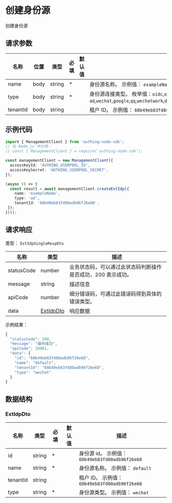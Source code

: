 # 创建身份源

<!--
  警告⚠️：
  不要直接修改该文档，
  https://github.com/Authing/authing-docs-factory
  使用该项目进行生成
-->

创建身份源

## 请求参数

| 名称 | 位置 | 类型 | 必填 | 默认值 | 描述 |
| ---- | --- | ---- | ---- | ---- | ---- |
| name | body | string | \* |  | 身份源名称。 示例值： `exampleName` |
| type | body | string | \* |  | 身份源连接类型。 枚举值：`oidc`,`oauth2`,`saml`,`ldap`,`ad`,`cas`,`azure-ad`,`wechat`,`google`,`qq`,`wechatwork`,`dingtalk`,`weibo`,`github`,`alipay`,`apple`,`baidu`,`lark`,`gitlab`,`twitter`,`facebook`,`slack`,`linkedin`,`yidun`,`qingcloud`,`gitee`,`instagram` |
| tenantId | body | string |  |  | 租户 ID。 示例值： `60b49eb83fd80adb96f26e68` |


## 示例代码

```ts
import { ManagementClient } from 'authing-node-sdk';
// 在 Node.js 中引用：
// const { ManagementClient } = require('authing-node-sdk');

const managementClient = new ManagementClient({
  accessKeyId: 'AUTHING_USERPOOL_ID',
  accessKeySecret: 'AUTHING_USERPOOL_SECRET',
});

(async () => {
  const result = await managementClient.createExtIdp({
    name: 'exampleName',
    type: 'ad',
    tenantId: '60b49eb83fd80adb96f26e68',
 });
})();
```



## 请求响应

类型： `ExtIdpSingleRespDto`

| 名称 | 类型 | 描述 |
| ---- | ---- | ---- |
| statusCode | number | 业务状态码，可以通过此状态码判断操作是否成功，200 表示成功。 |
| message | string | 描述信息 |
| apiCode | number | 细分错误码，可通过此错误码得到具体的错误类型。 |
| data | <a href="#ExtIdpDto">ExtIdpDto</a> | 响应数据 |



示例结果：

```js
{
  "statusCode": 200,
  "message": "操作成功",
  "apiCode": 20001,
  "data": {
    "id": "60b49eb83fd80adb96f26e68",
    "name": "default",
    "tenantId": "60b49eb83fd80adb96f26e68",
    "type": "wechat"
  }
}
```

## 数据结构


### <a id="ExtIdpDto"></a> ExtIdpDto

| 名称 | 类型 | 必填 |默认值| 描述 |
| ---- |  ---- | ---- | --- | ---- |
| id | string | \* |  | 身份源 id。 示例值： `60b49eb83fd80adb96f26e68`  |
  | name | string | \* |  | 身份源名称。 示例值： `default`  |
  | tenantId | string |  |  | 租户 ID。 示例值： `60b49eb83fd80adb96f26e68`  |
  | type | string | \* |  | 身份源类型。 示例值： `wechat`  |
  

